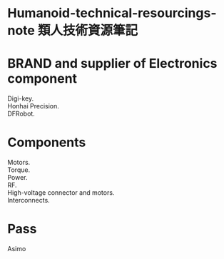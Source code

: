 # Humanoid-technical-resourcings-note 類人技術資源筆記


BRAND and supplier of Electronics component
====
Digi-key.<br>
Honhai Precision.<br>
DFRobot.<br>

Components
====
Motors.<br>
Torque.<br>
Power.<br>
RF.<br>
High-voltage connector and motors.<br>
Interconnects.<br>

Pass
====
Asimo
